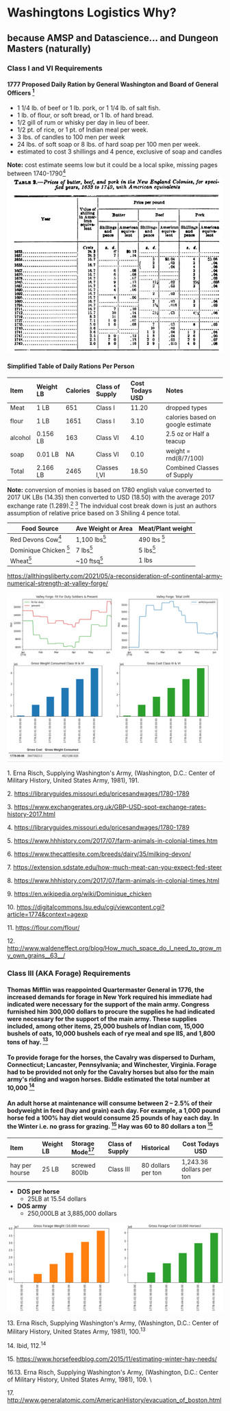  # Washingtons Logistics Why?
 ## because AMSP and Datascience... and Dungeon Masters (naturally) 
 
 
### Class I and VI Requirements

#### 1777 Proposed Daily Ration by General Washington and Board of General Officers [<sup>1</sup>](#fn1)
- 1 1/4 lb. of beef or 1 lb. pork, or 1 1/4 lb. of salt fish. 
- 1 lb. of flour, or soft bread, or 1 lb. of hard bread. 
- 1/2 gill of rum or whisky per day in lieu of beer. 
- 1/2 pt. of rice, or  1 pt. of Indian meal per week. 
- 3 lbs. of candles to 100 men per week
- 24 lbs. of soft soap or 8 lbs. of hard soap per 100 men per week.
- estimated to cost 3 shillings and 4 pence, exclusive of soap and candles

**Note:** cost estimate seems low but it could be a local spike, missing pages between 1740-1790[<sup>4</sup>](#fn4)
![image info](./cost_table.PNG)

#### Simplified Table of Daily Rations Per Person

|Item    | Weight LB | Calories | Class of Supply  | Cost Todays USD | Notes                             |
|:-------|:----------|:---------|:-----------------|:----------------|:----------------------------------|
|Meat    | 1 LB      | 651      | Class I          | 11.20           | dropped types                     |
|flour   | 1 LB      | 1651     | Class I          | 3.10            | calories based on google estimate |
|alcohol | 0.156 LB  | 163      | Class VI         | 4.10            | 2.5 oz or Half a teacup           |
|soap    | 0.01 LB   | NA       | Class VI         | 0.10            | weight = rnd(8/7/100)             |
|Total   | 2.166 LB  | 2465     | Classes I,VI     | 18.50           | Combined Classes of Supply        |

**Note:** conversion of monies is based on 1780 english value converted to 2017 UK LBs (14.35) then converted to USD (18.50) with the average 2017 exchange rate (1.289).[<sup>2</sup>](#fn2) [<sup>3</sup>](#fn3) The indvidual cost break down is just an authors assumption of relative price based on 3 Shiling 4 pence total.   

 

| Food Source                            | Ave Weight or Area               | Meat/Plant weight              | 
|----------------------------------------|----------------------------------|--------------------------------|
| Red Devons Cow[<sup>4</sup>](#fn5)     |  1,100 lbs[<sup>5</sup>](#fn6)   | 490 lbs [<sup>5</sup>](#fn7)   |
| Dominique Chicken [<sup>5</sup>](#fn8) |  7 lbs[<sup>5</sup>](#fn9)       | 5 lbs[<sup>5</sup>](#fn10)     |
| Wheat[<sup>5</sup>](#fn11)             |  ~10 ftsq[<sup>5</sup>](#fn12)   | 1 lbs                          |


https://allthingsliberty.com/2021/05/a-reconsideration-of-continental-army-numerical-strength-at-valley-forge/

![image info](./Chart1.PNG)

    
<span id="fn1">1. Erna Risch, Supplying Washington's Army, (Washington, D.C.: Center of Military History, United States Army, 1981), 191.</span>

<span id="fn2">2. https://libraryguides.missouri.edu/pricesandwages/1780-1789</span>

<span id="fn3">3. https://www.exchangerates.org.uk/GBP-USD-spot-exchange-rates-history-2017.html </span>

<span id="fn4">4. https://libraryguides.missouri.edu/pricesandwages/1780-1789</span>

<span id="fn5">5. https://www.hhhistory.com/2017/07/farm-animals-in-colonial-times.htm</span>

<span id="fn6">6. https://www.thecattlesite.com/breeds/dairy/35/milking-devon/</span>

<span id="fn7">7. https://extension.sdstate.edu/how-much-meat-can-you-expect-fed-steer</span>

<span id="fn8">8. https://www.hhhistory.com/2017/07/farm-animals-in-colonial-times.html</span>

<span id="fn9">9. https://en.wikipedia.org/wiki/Dominique_chicken</span>

<span id="fn10">10. https://digitalcommons.lsu.edu/cgi/viewcontent.cgi?article=1774&context=agexp </span>

<span id="fn11">11. https://flour.com/flour/</span>

<span id="fn12">12. http://www.waldeneffect.org/blog/How_much_space_do_I_need_to_grow_my_own_grains__63__/</span>





### Class III (AKA Forage) Requirements


#### Thomas Mifflin was reappointed Quartermaster General in 1776, the increased demands for forage in New York required his immediate had indicated were necessary for the support of the main army. Congress furnished him 300,000 dollars to procure the supplies he had indicated were necessary for the support of the main army. These supplies included, among other items, 25,000 bushels of Indian com, 15,000 bushels of oats, 10,000 bushels each of rye meal and spe llS, and 1,800 tons of hay. [<sup>13</sup>](#fn13)

#### To provide forage for the horses, the Cavalry was dispersed to Durham, Connecticut; Lancaster, Pennsylvania; and Winchester, Virginia. Forage had to be provided not only for the Cavalry horses but also for the main army's riding and wagon horses. Biddle estimated the total number at 10,000 [<sup>14</sup>](#fn14)

#### An adult horse at maintenance will consume between 2 – 2.5% of their bodyweight in feed (hay and grain) each day. For example, a 1,000 pound horse fed a 100% hay diet would consume 25 pounds of hay each day. In the Winter i.e. no grass for grazing. [<sup>15</sup>](#fn15) Hay was 60 to 80 dollars a ton [<sup>15</sup>](#fn16)

|Item           | Weight LB | Storage Mode[<sup>17</sup>](#fn17) | Class of Supply | Historical         | Cost Todays USD |
|:--------------|:----------|:-----------------------------------|:----------------|:-------------------|-----------------|
|hay per hourse | 25 LB     | screwed 800lb                      | Class III       | 80 dollars per ton |1,243.36 dollars per ton|

- **DOS per horse**
    - 25LB at 15.54 dollars
- **DOS army**
    - 250,000LB at 3,885,000 dollars

![image info](./Chart2.PNG)

<span id="fn13">13. Erna Risch, Supplying Washington's Army, (Washington, D.C.: Center of Military History, United States Army, 1981), 100.<sup>13</sup>
   
<span id="fn14">14. Ibid, 112.<sup>14</sup>
    
<span id="fn15">15. https://www.horsefeedblog.com/2015/11/estimating-winter-hay-needs/ </span>
    
<span id="fn16">16.13. Erna Risch, Supplying Washington's Army, (Washington, D.C.: Center of Military History, United States Army, 1981), 109. </span>\
   
<span id="fn17">17. http://www.generalatomic.com/AmericanHistory/evacuation_of_boston.html </span>
